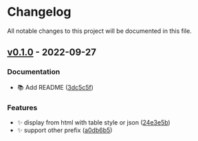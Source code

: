 # Changelog
All notable changes to this project will be documented in this file.

## [v0.1.0](https://github.com/uzimaru0000/oglens/releases/tag/v0.1.0) - 2022-09-27

### Documentation

- :books: Add README
 ([3dc5c5f](https://github.com/uzimaru0000/oglens/commit/3dc5c5fb8b40ee818dbd63df61982b04f922cc0e))

### Features

- :sparkles: display from html with table style or json
 ([24e3e5b](https://github.com/uzimaru0000/oglens/commit/24e3e5b7b051738ddfc887ccb1718bfb94801e29))
- :sparkles: support other prefix
 ([a0db6b5](https://github.com/uzimaru0000/oglens/commit/a0db6b5326e1fc823a8aba29572372451b0cca7c))

<!-- generated by git-cliff -->
